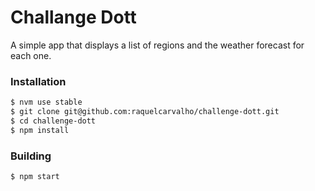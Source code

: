 # Challange Dott

A simple app that displays a list of regions and the weather forecast for each one.

### Installation

```sh
$ nvm use stable
$ git clone git@github.com:raquelcarvalho/challenge-dott.git
$ cd challenge-dott
$ npm install
```
### Building

```sh
$ npm start
```
